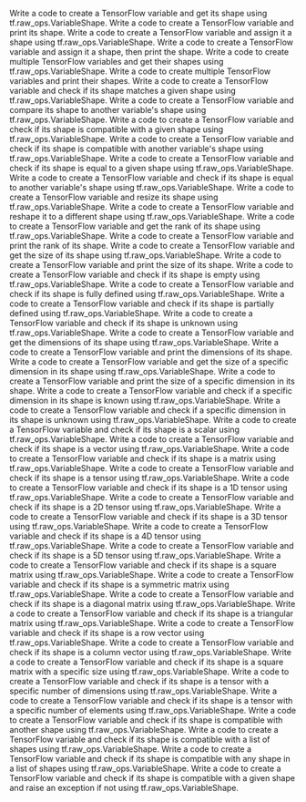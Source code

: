 Write a code to create a TensorFlow variable and get its shape using tf.raw_ops.VariableShape.
Write a code to create a TensorFlow variable and print its shape.
Write a code to create a TensorFlow variable and assign it a shape using tf.raw_ops.VariableShape.
Write a code to create a TensorFlow variable and assign it a shape, then print the shape.
Write a code to create multiple TensorFlow variables and get their shapes using tf.raw_ops.VariableShape.
Write a code to create multiple TensorFlow variables and print their shapes.
Write a code to create a TensorFlow variable and check if its shape matches a given shape using tf.raw_ops.VariableShape.
Write a code to create a TensorFlow variable and compare its shape to another variable's shape using tf.raw_ops.VariableShape.
Write a code to create a TensorFlow variable and check if its shape is compatible with a given shape using tf.raw_ops.VariableShape.
Write a code to create a TensorFlow variable and check if its shape is compatible with another variable's shape using tf.raw_ops.VariableShape.
Write a code to create a TensorFlow variable and check if its shape is equal to a given shape using tf.raw_ops.VariableShape.
Write a code to create a TensorFlow variable and check if its shape is equal to another variable's shape using tf.raw_ops.VariableShape.
Write a code to create a TensorFlow variable and resize its shape using tf.raw_ops.VariableShape.
Write a code to create a TensorFlow variable and reshape it to a different shape using tf.raw_ops.VariableShape.
Write a code to create a TensorFlow variable and get the rank of its shape using tf.raw_ops.VariableShape.
Write a code to create a TensorFlow variable and print the rank of its shape.
Write a code to create a TensorFlow variable and get the size of its shape using tf.raw_ops.VariableShape.
Write a code to create a TensorFlow variable and print the size of its shape.
Write a code to create a TensorFlow variable and check if its shape is empty using tf.raw_ops.VariableShape.
Write a code to create a TensorFlow variable and check if its shape is fully defined using tf.raw_ops.VariableShape.
Write a code to create a TensorFlow variable and check if its shape is partially defined using tf.raw_ops.VariableShape.
Write a code to create a TensorFlow variable and check if its shape is unknown using tf.raw_ops.VariableShape.
Write a code to create a TensorFlow variable and get the dimensions of its shape using tf.raw_ops.VariableShape.
Write a code to create a TensorFlow variable and print the dimensions of its shape.
Write a code to create a TensorFlow variable and get the size of a specific dimension in its shape using tf.raw_ops.VariableShape.
Write a code to create a TensorFlow variable and print the size of a specific dimension in its shape.
Write a code to create a TensorFlow variable and check if a specific dimension in its shape is known using tf.raw_ops.VariableShape.
Write a code to create a TensorFlow variable and check if a specific dimension in its shape is unknown using tf.raw_ops.VariableShape.
Write a code to create a TensorFlow variable and check if its shape is a scalar using tf.raw_ops.VariableShape.
Write a code to create a TensorFlow variable and check if its shape is a vector using tf.raw_ops.VariableShape.
Write a code to create a TensorFlow variable and check if its shape is a matrix using tf.raw_ops.VariableShape.
Write a code to create a TensorFlow variable and check if its shape is a tensor using tf.raw_ops.VariableShape.
Write a code to create a TensorFlow variable and check if its shape is a 1D tensor using tf.raw_ops.VariableShape.
Write a code to create a TensorFlow variable and check if its shape is a 2D tensor using tf.raw_ops.VariableShape.
Write a code to create a TensorFlow variable and check if its shape is a 3D tensor using tf.raw_ops.VariableShape.
Write a code to create a TensorFlow variable and check if its shape is a 4D tensor using tf.raw_ops.VariableShape.
Write a code to create a TensorFlow variable and check if its shape is a 5D tensor using tf.raw_ops.VariableShape.
Write a code to create a TensorFlow variable and check if its shape is a square matrix using tf.raw_ops.VariableShape.
Write a code to create a TensorFlow variable and check if its shape is a symmetric matrix using tf.raw_ops.VariableShape.
Write a code to create a TensorFlow variable and check if its shape is a diagonal matrix using tf.raw_ops.VariableShape.
Write a code to create a TensorFlow variable and check if its shape is a triangular matrix using tf.raw_ops.VariableShape.
Write a code to create a TensorFlow variable and check if its shape is a row vector using tf.raw_ops.VariableShape.
Write a code to create a TensorFlow variable and check if its shape is a column vector using tf.raw_ops.VariableShape.
Write a code to create a TensorFlow variable and check if its shape is a square matrix with a specific size using tf.raw_ops.VariableShape.
Write a code to create a TensorFlow variable and check if its shape is a tensor with a specific number of dimensions using tf.raw_ops.VariableShape.
Write a code to create a TensorFlow variable and check if its shape is a tensor with a specific number of elements using tf.raw_ops.VariableShape.
Write a code to create a TensorFlow variable and check if its shape is compatible with another shape using tf.raw_ops.VariableShape.
Write a code to create a TensorFlow variable and check if its shape is compatible with a list of shapes using tf.raw_ops.VariableShape.
Write a code to create a TensorFlow variable and check if its shape is compatible with any shape in a list of shapes using tf.raw_ops.VariableShape.
Write a code to create a TensorFlow variable and check if its shape is compatible with a given shape and raise an exception if not using tf.raw_ops.VariableShape.